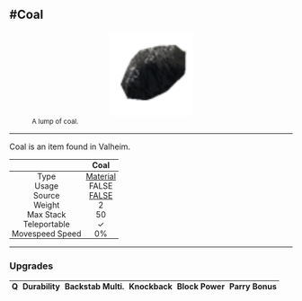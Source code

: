 <meta property="og:title" content="Coal - MoreValheim" /><meta property="og:type" content="website" /><meta property="og:image" content="/assets/coal.png" /><meta property="og:description" content="Coal is an item found in Valheim." /><meta name="theme-color" content="#546D78"><meta name="twitter:card" content="summary_large_image">
#Coal
-------------
<style>img {width:20px;}.tb {width:150px;display: block;margin-left: auto;margin-right: auto;}</style>

<style>.md-typeset table:not([class]) th:not([align]) {min-width:unset!important;}</style>
<style>td{padding:0em 0.3em!important;text-align:center!important;border-left:.05rem solid var(--md-default-fg-color--lightest)}</style>

<style>th{padding:0.1em 0.3em!important;text-align:center!important;font-weight:bold}</style>

<style>pre{text-align:right!important}</style>
<style>table tr td:first-child {border-left: 0;};</style>

<figure><img src="/assets/coal.png" class="tb" /><figcaption><small>A lump of coal.</small></figcaption></figure>

-------------

Coal is an item found in Valheim.

|        | Coal              |
| ----------- | ------------------------------------ |
| Type | [Material](../../types/material)
| Usage | FALSE<br>
| Source | [FALSE](../../items/false)
| Weight | 2 |
| Max Stack | 50 |
| Teleportable | ✓
| Movespeed Speed | 0%


-------------

### Upgrades
| Q | Durability | Backstab Multi. | Knockback | Block Power | Parry Bonus
| - | - | - | - | - | - 
